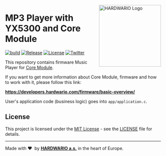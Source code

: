 <a href="https://www.hardwario.com/"><img src="https://www.hardwario.com/ci/assets/hw-logo.svg" width="200" alt="HARDWARIO Logo" align="right"></a>

# MP3 Player with YX5300 and Core Module

[![build](https://github.com/hardwario/twr-radio-music-player/actions/workflows/main.yml/badge.svg)](https://github.com/hardwario/twr-radio-music-player/actions/workflows/main.yml)
[![Release](https://img.shields.io/github/release/bigclownprojects/bcf-radio-music-player.svg)](https://github.com/bigclownprojects/bcf-radio-music-player/releases)
[![License](https://img.shields.io/github/license/bigclownprojects/bcf-radio-music-player.svg)](https://github.com/bigclownprojects/bcf-radio-music-player/blob/master/LICENSE)
[![Twitter](https://img.shields.io/twitter/follow/hardwario_en.svg?style=social&label=Follow)](https://twitter.com/hardwario_en)

This repository contains firmware Music Player for [Core Module](https://shop.bigclown.com/core-module).

If you want to get more information about Core Module, firmware and how to work with it, please follow this link:

**https://developers.hardwario.com/firmware/basic-overview/**

User's application code (business logic) goes into `app/application.c`.

## License

This project is licensed under the [MIT License](https://opensource.org/licenses/MIT/) - see the [LICENSE](LICENSE) file for details.

---

Made with &#x2764;&nbsp; by [**HARDWARIO a.s.**](https://www.hardwario.com/) in the heart of Europe.
